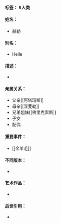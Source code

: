 #### 标签： #人类
#### 姓名：
- 赫勒
#### 别名：
- Helle
#### 描述：
- 
#### 亲属关系：
- 父亲[[阿塔玛斯]]
- 母亲[[涅婓勒]]
- 兄弟姐妹[[佛里克索斯]]
- 子女
- 配偶
#### 重要事件：
- [[金羊毛]]
#### 不同版本：
- 
#### 艺术作品：
- 
#### 后世引用：
- 
